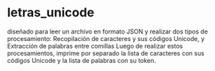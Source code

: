 # letras_unicode
diseñado para leer un archivo en formato JSON y realizar dos tipos de procesamiento:  Recopilación de caracteres y sus códigos Unicode, y Extracción de palabras entre comillas Luego de realizar estos procesamientos, imprime por separado la lista de caracteres con sus códigos Unicode y la lista de palabras con su token.
